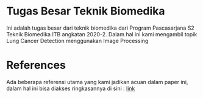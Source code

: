 # Tugas Besar Teknik Biomedika #
Ini adalah tugas besar dari teknik biomedika dari Program Pascasarjana S2 Teknik Biomedika ITB angkatan 2020-2.  Dalam hal ini kami mengambil topik Lung Cancer Detection menggunakan Image Processing
# References #
Ada beberapa referensi utama yang kami jadikan acuan dalam paper ini, dalam hal ini bisa diakses ringkasannya di sini :
<a href='mailto: imam.mashur96@gmail.com'> link</a>
